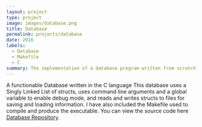 ```yaml
---
layout: project
type: project
image: images/database.png
title: Database
permalink: projects/database
date: 2016
labels:
  - Database
  - Makefile
  - C
summary: The implementation of a database program written from scratch in the C language.
---
```


A functionable Database written in the C language This database uses a Singly Linked List of structs, uses command line arguments and a global variable to enable debug mode, and reads and writes structs to files for saving and loading information.  I have also included the Makefile used to compile and produce the executable.
You can view the source code here [Database Repository](https://github.com/paniolonate/Database).



